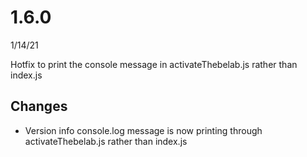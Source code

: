 # 1.6.0
1/14/21

Hotfix to print the console message in activateThebelab.js rather than index.js

## Changes
- Version info console.log message is now printing through activateThebelab.js rather than index.js
